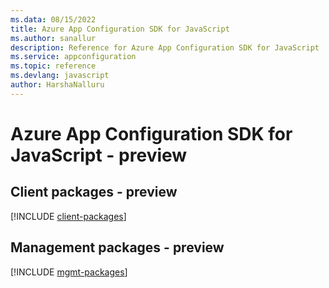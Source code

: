 ```yaml
---
ms.data: 08/15/2022
title: Azure App Configuration SDK for JavaScript
ms.author: sanallur
description: Reference for Azure App Configuration SDK for JavaScript
ms.service: appconfiguration
ms.topic: reference
ms.devlang: javascript
author: HarshaNalluru
---
```

# Azure App Configuration SDK for JavaScript - preview

## Client packages - preview
[!INCLUDE [client-packages](app-configuration-client-index.md)]
## Management packages - preview
[!INCLUDE [mgmt-packages](app-configuration-mgmt-index.md)]